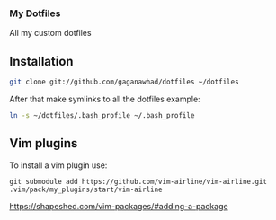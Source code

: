 ### My Dotfiles

All my custom dotfiles

Installation
------------

``` bash
git clone git://github.com/gaganawhad/dotfiles ~/dotfiles
```

After that make symlinks to all the dotfiles example: 

``` bash
ln -s ~/dotfiles/.bash_profile ~/.bash_profile
```

Vim plugins
------------

To install a vim plugin use:

`git submodule add https://github.com/vim-airline/vim-airline.git .vim/pack/my_plugins/start/vim-airline`

https://shapeshed.com/vim-packages/#adding-a-package


